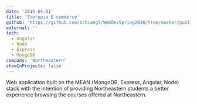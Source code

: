 ```yaml
---
date: '2016-04-01'
title: 'Storepia E-commerce'
github: 'https://github.com/bchiang7/WebDevSpring2016/tree/master/public/project'
external: ''
tech:
  - Angular
  - Node
  - Express
  - MongoDB
company: 'Northeastern'
showInProjects: false
---
```


Web application built on the MEAN (MongoDB, Express, Angular, Node) stack with the intention of providing Northeastern students a better experience browsing the courses offered at Northeastern.
